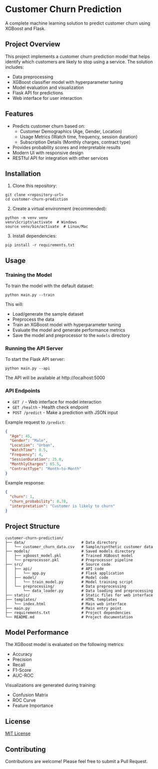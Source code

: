 # Customer Churn Prediction

A complete machine learning solution to predict customer churn using XGBoost and Flask.

## Project Overview

This project implements a customer churn prediction model that helps identify which customers are likely to stop using a service. The solution includes:

- Data preprocessing
- XGBoost classifier model with hyperparameter tuning
- Model evaluation and visualization
- Flask API for predictions
- Web interface for user interaction

## Features

- Predicts customer churn based on:
  - Customer Demographics (Age, Gender, Location)
  - Usage Metrics (Watch time, frequency, session duration)
  - Subscription Details (Monthly charges, contract type)
- Provides probability scores and interpretable results
- Modern UI with responsive design
- RESTful API for integration with other services

## Installation

1. Clone this repository:
```
git clone <repository-url>
cd customer-churn-prediction
```

2. Create a virtual environment (recommended):
```
python -m venv venv
venv\Scripts\activate  # Windows
source venv/bin/activate  # Linux/Mac
```

3. Install dependencies:
```
pip install -r requirements.txt
```

## Usage

### Training the Model

To train the model with the default dataset:

```
python main.py --train
```

This will:
- Load/generate the sample dataset
- Preprocess the data
- Train an XGBoost model with hyperparameter tuning
- Evaluate the model and generate performance metrics
- Save the model and preprocessor to the `models` directory

### Running the API Server

To start the Flask API server:

```
python main.py --api
```

The API will be available at http://localhost:5000

### API Endpoints

- `GET /` - Web interface for model interaction
- `GET /health` - Health check endpoint
- `POST /predict` - Make a prediction with JSON input

Example request to `/predict`:

```json
{
  "Age": 45,
  "Gender": "Male",
  "Location": "Urban",
  "WatchTime": 8.5,
  "Frequency": 4,
  "SessionDuration": 25.0,
  "MonthlyCharges": 65.5,
  "ContractType": "Month-to-Month"
}
```

Example response:

```json
{
  "churn": 1,
  "churn_probability": 0.78,
  "interpretation": "Customer is likely to churn"
}
```

## Project Structure

```
customer-churn-prediction/
├── data/                         # Data directory
│   └── customer_churn_data.csv   # Sample/synthetic customer data
├── models/                       # Saved models directory
│   ├── xgboost_model.pkl         # Trained XGBoost model
│   └── preprocessor.pkl          # Preprocessor pipeline
├── src/                          # Source code
│   ├── api/                      # API code
│   │   └── app.py                # Flask application
│   ├── model/                    # Model code
│   │   └── train_model.py        # Model training script
│   └── preprocessing/            # Data preprocessing
│       └── data_loader.py        # Data loading and preprocessing
├── static/                       # Static files for web interface
├── templates/                    # HTML templates
│   └── index.html                # Main web interface
├── main.py                       # Main entry point
├── requirements.txt              # Project dependencies
└── README.md                     # Project documentation
```

## Model Performance

The XGBoost model is evaluated on the following metrics:
- Accuracy
- Precision
- Recall
- F1-Score
- AUC-ROC

Visualizations are generated during training:
- Confusion Matrix
- ROC Curve
- Feature Importance

## License

[MIT License](LICENSE)

## Contributing

Contributions are welcome! Please feel free to submit a Pull Request. 